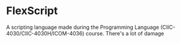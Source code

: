 # FlexScript



A scripting language made during the Programming Language (CIIC-4030/CIIC-4030H/ICOM-4036) course. There's a lot of damage

